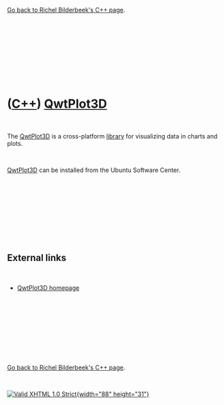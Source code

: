 

[Go back to Richel Bilderbeek's C++ page](Cpp.htm).

 

 

 

 

 

([C++](Cpp.htm)) [QwtPlot3D](CppQwtPlot3d.htm)
==============================================

 

The [QwtPlot3D](CppQwtPlot3d.htm) is a cross-platform
[library](CppLibrary.htm) for visualizing data in charts and plots.

 

[QwtPlot3D](CppQwtPlot3d.htm) can be installed from the Ubuntu Software
Center.

 

 

 

 

 

External links
--------------

 

-   [QwtPlot3D homepage](http://qwtplot3d.sourceforge.net)

 

 

 

 

 

[Go back to Richel Bilderbeek's C++ page](Cpp.htm).



 

[![Valid XHTML 1.0 Strict](valid-xhtml10.png){width="88"
height="31"}](http://validator.w3.org/check?uri=referer)
